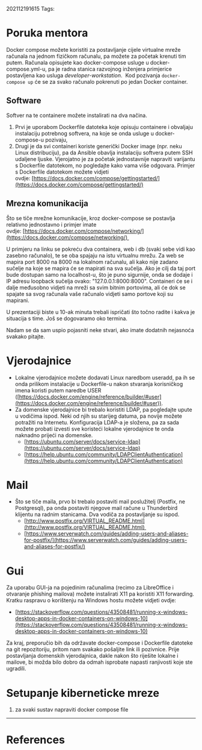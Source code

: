 202112191615
Tags: 

# Poruka mentora
Docker compose možete koristiti za postavljanje cijele virtualne mreže računala na jednom fizičkom računalu, pa možete za početak krenuti tim putem. Računala opisujete kao docker-compose usluge u docker-compose.yml-u, pa je radna stanica razvojnog inženjera primjerice postavljena kao usluga _developer-workstation_.  
Kod pozivanja `docker-compose up` će se za svako računalo pokrenuti po jedan Docker container. 
## Software
Softver na te containere možete instalirati na dva načina. 
1. Prvi je uporabom Dockerfile datoteka koje opisuju containere i obvaljaju instalaciju potrebnog softvera, na koje se onda usluge u docker-compose-u pozivaju, 
2. Drugi je da svi containeri koriste generički Docker image (npr. neku Linux distribuciju), pa da Ansible obavlja instalaciju softvera putem SSH udaljene ljuske. 
Vjerojatno je za početak jednostavnije napraviti varijantu s Dockerfile datotekom, no pogledajte kako vama više odgovara. Primjer s Dockerfile datotekom možete vidjeti ovdje: [https://docs.docker.com/compose/gettingstarted/](https://docs.docker.com/compose/gettingstarted/)  

## Mrezna komunikacija
Što se tiče mrežne komunikacije, kroz docker-compose se postavlja relativno jednostavno i primjer imate ovdje: [https://docs.docker.com/compose/networking/](https://docs.docker.com/compose/networking/) 

U primjeru na linku se pokreću dva containera, web i db (svaki sebe vidi kao zasebno računalo), te se oba spajaju na istu virtualnu mrežu. Za web se mapira port 8000 na 8000 na lokalnom računalu, ali kako nije zadano sučelje na koje se mapira će se mapirati na sva sučelja. Ako je cilj da taj port bude dostupan samo na localhost-u, što je puno sigurnije, onda se dodaje i IP adresu loopback sučelja ovako: "127.0.0.1:8000:8000". Containeri će se i dalje međusobno vidjeti na mreži sa svim bitnim portovima, ali će dok se spajate sa svog računala vaše računalo vidjeti samo portove koji su mapirani.

U prezentaciji biste u 10-ak minuta trebali ispričati što točno radite i kakva je situacija s time. Još se dogovaramo oko termina.

Nadam se da sam uspio pojasniti neke stvari, ako imate dodatnih nejasnoća svakako pitajte.

# Vjerodajnice
-   Lokalne vjerodajnice možete dodavati Linux naredbom useradd, pa ih se onda prilikom instalacije u Dockerfile-u nakon stvaranja korisničkog imena koristi putem naredbe USER ([https://docs.docker.com/engine/reference/builder/#user](https://docs.docker.com/engine/reference/builder/#user)).
-   Za domenske vjerodajnice bi trebalo koristiti LDAP, pa pogledajte upute u vodičima ispod. Neki od njih su starijeg datuma, pa novije možete potražiti na Internetu. Konfiguracija LDAP-a je složena, pa za sada možete probati izvesti sve koristeći lokalne vjerodajnice te onda naknadno prijeći na domenske.
	-   [https://ubuntu.com/server/docs/service-ldap](https://ubuntu.com/server/docs/service-ldap)  
	-   [https://help.ubuntu.com/community/LDAPClientAuthentication](https://help.ubuntu.com/community/LDAPClientAuthentication)  

# Mail
-   Što se tiče maila, prvo bi trebalo postaviti mail poslužitelj (Postfix, ne Postgresql), pa onda postaviti njegove mail račune u Thunderbird klijentu na radnim stanicama. Dva vodiča za postavljanje su ispod.
	-   [http://www.postfix.org/VIRTUAL_README.html](http://www.postfix.org/VIRTUAL_README.html) 
	-   [https://www.serverwatch.com/guides/adding-users-and-aliases-for-postfix/](https://www.serverwatch.com/guides/adding-users-and-aliases-for-postfix/)

# Gui
Za uporabu GUI-ja na pojedinim računalima (recimo za LibreOffice i otvaranje phishing mailova) možete instalirati X11 pa koristiti X11 forwarding. Kratku raspravu o korištenju na Windows hostu možete vidjeti ovdje:
- [https://stackoverflow.com/questions/43508481/running-x-windows-desktop-apps-in-docker-containers-on-windows-10](https://stackoverflow.com/questions/43508481/running-x-windows-desktop-apps-in-docker-containers-on-windows-10)

Za kraj, preporučio bih da održavate docker-compose i Dockerfile datoteke na git repozitoriju, pritom nam svakako pošaljite link ili pozivnice. Prije postavljanja domenskih vjerodajnica, dakle nakon što riješite lokalne i mailove, bi možda bilo dobro da odmah isprobate napasti ranjivosti koje ste ugradili.

# Setupanje kiberneticke mreze
1. za svaki sustav napraviti docker compose file
---
# References